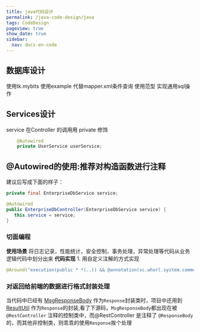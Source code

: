 ```yaml
---
title: java代码设计
permalink: /java-code-design/java
tags: CodeDesign
pageview: true
show_date: true
sidebar:
  nav: docs-en-code
---
```

## 数据库设计
使用tk.mybits
使用example 代替mapper.xml条件查询
使用范型 实现通用sql操作

## Services设计
service 在Controller 的调用用 private 修饰
```java
    @Autowired
    private UserService userService;
```

## @Autowired的使用:推荐对构造函数进行注释

建议后写成下面的样子：
```java
private final EnterpriseDbService service;

@Autowired
public EnterpriseDbController(EnterpriseDbService service) {
   this.service = service;
}
```

### 切面编程
**使用场景** 将日志记录，性能统计，安全控制，事务处理，异常处理等代码从业务逻辑代码中划分出来
**代码实现** 1. 用自定义注解的方式实现
```java
@Around("execution(public * *(..)) && @annotation(sc.whorl.system.commons.limitrate.Limit)")
```

### 对返回给前端的数据进行格式封装处理
当代码中已经有 [MsgResponseBody](/java-util-code/MsgResponseBody) 作为`Response`封装类时，项目中还用到 [ResultUtil](/java-util-code/ResultUtil) 作为`Response`的封装,看了下源码，`MsgResponseBody`都出现在被`@RestController` 注释的控制类中，而@RestController 是注释了 `@ResponseBody`的，而其他非控制类，则乖乖的使用`Response`挨个处理
